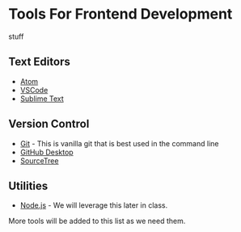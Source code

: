 # Tools For Frontend Development 
stuff

## Text Editors
- [Atom](https://atom.io/)
- [VSCode](https://code.visualstudio.com/)
- [Sublime Text](http://www.sublimetext.com/)

## Version Control
- [Git](https://git-scm.com/downloads) - This is vanilla git that is best used in the command line
- [GitHub Desktop](https://desktop.github.com/)
- [SourceTree](https://www.sourcetreeapp.com/)

## Utilities
- [Node.js](https://nodejs.org/en/) - We will leverage this later in class.

More tools will be added to this list as we need them.
